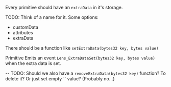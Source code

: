 Every primitive should have an `extraData` in it's storage.

TODO: Think of a name for it. Some options:

- customData
- attributes
- extraData

There should be a function like `setExtraData(bytes32 key, bytes value)`

Primitive Emits an event `Lens_ExtraDataSet(bytes32 key, bytes value)` when the extra data is set.

--
TODO: Should we also have a `removeExtraData(bytes32 key)` function? To delete it? Or just set empty `` value?
(Probably no...)
